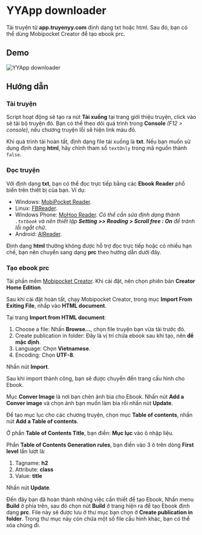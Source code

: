 # YYApp downloader

Tải truyện từ **app.truyenyy.com** định dạng txt hoặc html. Sau đó, bạn có thể dùng Mobipocket Creator để tạo ebook prc.

## Demo

![YYApp downloader](https://raw.githubusercontent.com/baivong/Userscript/master/YYApp_downloader/screenshot/yyapp.png)

## Hướng dẫn

### Tải truyện

Script hoạt động sẽ tạo ra nút **Tải xuống** tại trang giới thiệu truyện, click vào sẽ tải bộ truyện đó.
Bạn có thể theo dõi quá trình trong **Console** *(F12 > console)*, nếu chương truyện lỗi sẽ hiện link màu đỏ.

Khi quá trình tải hoàn tất, định dạng file tải xuống là **txt**. Nếu bạn muốn sử dụng định dạng **html**, hãy chỉnh tham số `textOnly` trong mã nguồn thành `false`.

### Đọc truyện

Với định dạng **txt**, bạn có thể đọc trực tiếp bằng các **Ebook Reader** phổ biến trên thiết bị của bạn. Ví dụ:

* Windows: [MobiPocket Reader](http://w7.getpedia.net/data/soft/2015/09/17/mobireadersetup.msi).
* Linux: [FBReader](https://fbreader.org/content/fbreader-beta-linux-desktop).
* Windows Phone: [MoHoo Reader](https://www.microsoft.com/vi-vn/store/p/mohoo-reader/9wzdncrfj14v). *Có thể cần sửa định dạng thành `.txtbook` và nên thiết lập **Setting >> Reading > Scroll free : On** để tránh lỗi ngắt chữ*.
* Android: [AlReader](https://play.google.com/store/apps/details?id=com.neverland.alreader).

Định dạng **html** thường không được hỗ trợ đọc trực tiếp hoặc có nhiều hạn chế, bạn nên chuyển sang dạng **prc** theo hướng dẫn dưới đây.

### Tạo ebook prc

Tải phần mềm [Mobipocket Creator](http://download.cnet.com/Mobipocket-Creator/3000-13455_4-75451639.html). Khi cài đặt, nên chọn phiên bản **Creator Home Edition**.

Sau khi cài đặt hoàn tất, chạy Mobipocket Creator, trong mục **Import From Exiting File**, nhấp vào **HTML document**.

Tại trang **Import from HTML document**:

1. Choose a file: Nhấn **Browse...**, chọn file truyện bạn vừa tải trước đó.
2. Create publication in folder: Đây là vị trí chứa ebook sau khi tạo, nên **để mặc định**.
3. Language: Chọn **Vietnamese**.
4. Encoding: Chọn **UTF-8**.

Nhấn nút **Import**.

Sau khi import thành công, bạn sẽ được chuyển đến trang cấu hình cho Ebook.

Mục **Conver Image** là nơi bạn chèn ảnh bìa cho Ebook. Nhấn nút **Add a Conver image** và chọn ảnh bạn muốn làm bìa rồi nhấn nút **Update**.

Để tạo mục lục cho các chương truyện, chọn mục **Table of contents**, nhấn nút **Add a Table of contents**.

Ở phần **Table of Contents Title**, bạn điền: **Mục lục** vào ô nhập liệu.

Phần **Table of Contents Generation rules**, bạn điền vào 3 ô trên dòng **First level** lần lượt là:

1. Tagname: **h2**
2. Attribute: **class**
3. Value: **title**

Nhấn nút **Update**.

Đến đây bạn đã hoàn thành những việc cần thiết để tạo Ebook, Nhấn menu **Build** ở phía trên, sau đó chọn nút **Build** ở trang hiện ra để tạo Ebook định dạng **prc**. File này sẽ được lưu ở thư mục bạn chọn ở **Create publication in folder**. Trong thư mục này còn chứa một số file cấu hình khác, bạn có thể xóa chúng đi.
